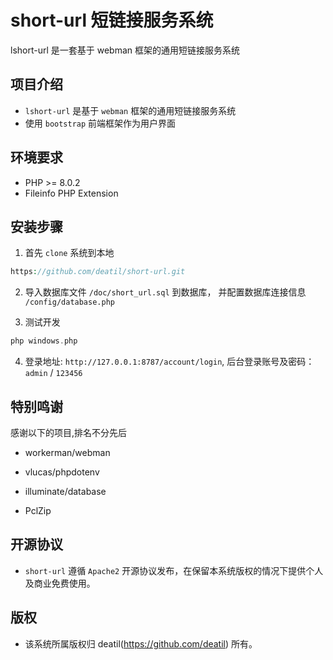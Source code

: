 # short-url 短链接服务系统

lshort-url 是一套基于 webman 框架的通用短链接服务系统


## 项目介绍

*  `lshort-url` 是基于 `webman` 框架的通用短链接服务系统
*  使用 `bootstrap` 前端框架作为用户界面


## 环境要求

 - PHP >= 8.0.2
 - Fileinfo PHP Extension


## 安装步骤

1. 首先 `clone` 系统到本地

```php
https://github.com/deatil/short-url.git
```

2. 导入数据库文件 `/doc/short_url.sql` 到数据库， 并配置数据库连接信息 `/config/database.php`

3. 测试开发

```php
php windows.php
```

4. 登录地址: `http://127.0.0.1:8787/account/login`, 后台登录账号及密码：`admin` / `123456`


## 特别鸣谢

感谢以下的项目,排名不分先后

 - workerman/webman

 - vlucas/phpdotenv

 - illuminate/database
 
 - PclZip


## 开源协议

*  `short-url` 遵循 `Apache2` 开源协议发布，在保留本系统版权的情况下提供个人及商业免费使用。 


## 版权

*  该系统所属版权归 deatil(https://github.com/deatil) 所有。
